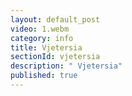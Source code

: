 ```yaml
---
layout: default_post
video: 1.webm
category: info
title: Vjetersia
sectionId: vjetersia
description: " Vjetersia"
published: true
---
```


